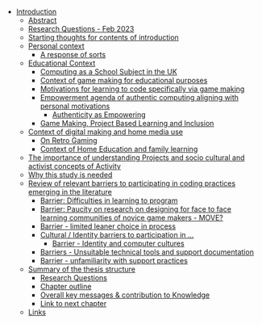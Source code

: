 -   [Introduction](#introduction)
    -   [Abstract](#abstract)
    -   [Research Questions - Feb 2023](#research-questions---feb-2023)
    -   [Starting thoughts for contents of
        introduction](#starting-thoughts-for-contents-of-introduction)
    -   [Personal context](#personal-context)
        -   [A response of sorts](#a-response-of-sorts)
    -   [Educational Context](#educational-context)
        -   [Computing as a School Subject in the
            UK](#computing-as-a-school-subject-in-the-uk)
        -   [Context of game making for educational
            purposes](#context-of-game-making-for-educational-purposes)
        -   [Motivations for learning to code specifically via game
            making](#motivations-for-learning-to-code-specifically-via-game-making)
        -   [Empowerment agenda of authentic computing aligning with
            personal
            motivations](#empowerment-agenda-of-authentic-computing-aligning-with-personal-motivations)
            -   [Authenticity as
                Empowering](#authenticity-as-empowering)
        -   [Game Making, Project Based Learning and
            Inclusion](#game-making-project-based-learning-and-inclusion)
    -   [Context of digital making and home media
        use](#context-of-digital-making-and-home-media-use)
        -   [On Retro Gaming](#on-retro-gaming)
        -   [Context of Home Education and family
            learning](#context-of-home-education-and-family-learning)
    -   [The importance of understanding Projects and socio cultural and
        activist concepts of
        Activity](#the-importance-of-understanding-projects-and-socio-cultural-and-activist-concepts-of-activity)
    -   [Why this study is needed](#why-this-study-is-needed)
    -   [Review of relevant barriers to participating in coding
        practices emerging in the
        literature](#review-of-relevant-barriers-to-participating-in-coding-practices-emerging-in-the-literature)
        -   [Barrier: Difficulties in learning to
            program](#barrier-difficulties-in-learning-to-program)
        -   [Barrier: Paucity on research on designing for face to face
            learning communities of novice game makers -
            MOVE?](#barrier-paucity-on-research-on-designing-for-face-to-face-learning-communities-of-novice-game-makers---move)
        -   [Barrier - limited leaner choice in
            process](#barrier---limited-leaner-choice-in-process)
        -   [Cultural / Identity barriers to participation in
            ...](#cultural-identity-barriers-to-participation-in)
            -   [Barrier - Identity and computer
                cultures](#barrier---identity-and-computer-cultures)
        -   [Barriers - Unsuitable technical tools and support
            documentation](#barriers---unsuitable-technical-tools-and-support-documentation)
        -   [Barrier - unfamiliarity with support
            practices](#barrier---unfamiliarity-with-support-practices)
    -   [Summary of the thesis
        structure](#summary-of-the-thesis-structure)
        -   [Research Questions](#research-questions)
        -   [Chapter outline](#chapter-outline)
        -   [Overall key messages & contribution to
            Knowledge](#overall-key-messages-contribution-to-knowledge)
        -   [Link to next chapter](#link-to-next-chapter)
    -   [Links](#links)
